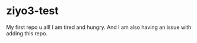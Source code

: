 # ziyo3-test 
My first repo u all! I am tired and hungry. And I am also having an issue with adding this repo. 
